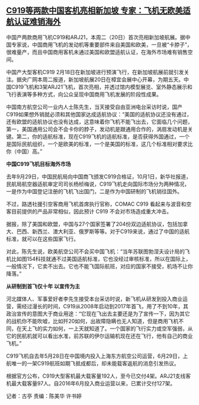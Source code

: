 <!--1708414872000-->
[C919等两款中国客机亮相新加坡 专家：飞机无欧美适航认证难销海外](https://www.rfa.org/mandarin/yataibaodao/jingmao/gt2-02202024024057.html)
------

<p>中国产两款商用飞机C919和ARJ21，本周二（20日）首次亮相新加坡航展。据中国专家说，中国商用飞机的发动机等重要部件来自美国和欧美，一旦被“卡脖子”，很难量产，而且中国商用客机未通过美国和欧盟适航认证，在海外市场难有销售空间。</p><p>中国产大型客机C919 2月18日在新加坡进行预演飞行，在新加坡航展前就引发关注。据央广网本周二报道，新加坡航展20日在樟宜会展中心开幕，为期五天。中国C919飞机和3架ARJ21飞机，首次亮相，并透过馆内模型展览、室外静态展示和飞行表演等多种方式，向公众呈现中国商用飞机发展的阶段性成果。</p><p>中国南方航空公司一业内人士陈先生，当天接受自由亚洲电台采访时说，国产C919如果想外销就必须和其他国家达成适航协议：“美国的适航协议还没有通过，还有欧盟的适航协议也没有达成，这意味着你飞机不能飞出去，它面临几个问题，第一，美国通用公司会不会卡你的脖子，发动机是跟通用合作的，涡扇发动机是关键。第二，你的适航标准，现在C919飞机的适航标准，是否获得外国通过，一个是国际民航组织，一个是欧美的标准，一个是美国的标准，这几个标准相对要求比你（中国）高。”</p><p><strong>中国C919飞机目标海外市场</strong></p><p>去年9月29日，中国民航局向中国商飞颁发C919合格证，10月1日，新华社报道，民航局航空器适航审定司司长杨桢梅说，C919飞机走向国际市场分为两种情况，一是作为中国登记注册的飞机飞出国门，二是作为中国研制的飞机销往国外。</p><p>不过，路透社援引空客商用飞机首席执行官称，COMAC C919 看起来与波音和空客目前提供的产品非常相似，因此预计 C919 不会对市场造成重大冲击。</p><p>据报，除了美国和欧盟，中国与27个国家签署了204份双边适航协议，包括加拿大、巴西、新西兰、澳大利亚、俄罗斯等等。对于C919来说，通过了中国的适航标准，就可以在这些国家飞行。</p><p>对此，陈先生说，欧美航空公司不会买中国飞机：“当年苏联图勃涅夫设计局的飞机比如图154科技就通不过美国适航标准，它也没经过审核标准，所以在国际上，一般情况下，它卖不出去。它也不能飞国际航班，对应的国家不接受，机场不让你降落。”</p><p><strong>从研制到首飞仅十年 以宣传为主</strong></p><p>河北媒体人、军事爱好者李先生接受本台采访时说，新飞机从研发到投入商业运营，需经过漫长的时间，C919从2008年启动到2017年首飞，用了不到10年，其政治宣传的意图大于商业用途：“它现在飞出去主要还是为了宣传一下，因为其它的战机你不能吹嘘，比如歼20如何，出故障隐瞒也无人知道，但是商用飞机不同，在天上飞的实力如何，一上天就知道了。一个国家的飞行实力或空军强弱，从它的民航机就可以看出水准，前苏联的伊尔运输机现在还在飞行，他有自己的商业飞机。”</p><p>C919飞机自去年5月28日在中国境内投入上海东方航空公司运营，6月29日，上航唯一的一架C919航班如期飞抵成都后，却未能载客返航的消息引发热议。</p><p>根据官方公布，C919大型客机最大载客量192人，至今已交付4架。ARJ21支线客机最大载客量97人。自2016年6月投入商业运营以来，已累计交付127架。</p><p>记者：古亭 责编：陈美华 许书婷</p><p></p>
